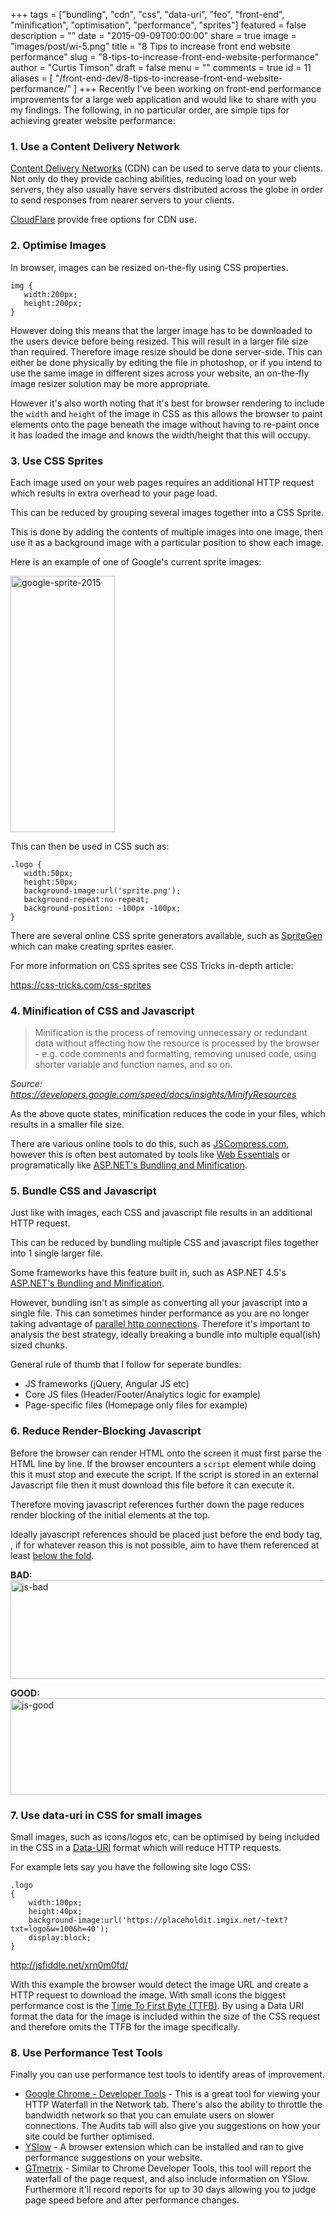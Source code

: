 +++
tags = ["bundling", "cdn", "css", "data-uri", "feo", "front-end", "minification", "optimisation", "performance", "sprites"]
featured = false
description = ""
date = "2015-09-09T00:00:00"
share = true
image = "images/post/wi-5.png"
title = "8 Tips to increase front end website performance"
slug = "8-tips-to-increase-front-end-website-performance"
author = "Curtis Timson"
draft = false
menu = ""
comments = true
id = 11
aliases = [
    "/front-end-dev/8-tips-to-increase-front-end-website-performance/"
]
+++
Recently I've been working on front-end performance improvements for a large web application and would like to share with you my findings. The following, in no particular order, are simple tips for achieving greater website performance:

<h3>1. Use a Content Delivery Network</h3>

<a href="http://en.wikipedia.org/wiki/Content_delivery_network" target="_blank">Content Delivery Networks</a> (CDN) can be used to serve data to your clients. Not only do they provide caching abilities, reducing load on your web servers, they also usually have servers distributed across the globe in order to send responses from nearer servers to your clients.

<a href="https://www.cloudflare.com/" target="_blank">CloudFlare</a> provide free options for CDN use.

<h3>2. Optimise Images</h3>

In browser, images can be resized on-the-fly using CSS properties.

    img {
       width:200px;
       height:200px;
    }

However doing this means that the larger image has to be downloaded to the users device before being resized. This will result in a larger file size than required. Therefore image resize should be done server-side. This can either be done physically by editing the file in photoshop, or if you intend to use the same image in different sizes across your website, an on-the-fly image resizer solution may be more appropriate.

However it's also worth noting that it's best for browser rendering to include the `width` and `height` of the image in CSS as this allows the browser to paint elements onto the page beneath the image without having to re-paint once it has loaded the image and knows the width/height that this will occupy.

<h3>3. Use CSS Sprites</h3>

Each image used on your web pages requires an additional HTTP request which results in extra overhead to your page load.

This can be reduced by grouping several images together into a CSS Sprite.

This is done by adding the contents of multiple images into one image, then use it as a background image with a particular position to show each image.

Here is an example of one of Google's current sprite images:

<img src="../../../images/post/google-sprite-2015.png" alt="google-sprite-2015" width="167" height="410" class="alignnone size-full wp-image-287" />

This can then be used in CSS such as:

    .logo {
       width:50px;
       height:50px;
       background-image:url('sprite.png');
       background-repeat:no-repeat;
       background-position: -100px -100px;
    }

There are several online CSS sprite generators available, such as <a href="http://css.spritegen.com/" target="_blank">SpriteGen</a> which can make creating sprites easier.

For more information on CSS sprites see CSS Tricks in-depth article:

<a href="https://css-tricks.com/css-sprites/">https://css-tricks.com/css-sprites</a>

<h3>4. Minification of CSS and Javascript</h3>

<blockquote>Minification is the process of removing unnecessary or redundant data without affecting how the resource is processed by the browser - e.g. code comments and formatting, removing unused code, using shorter variable and function names, and so on.</blockquote>
<em>Source: <a href="https://developers.google.com/speed/docs/insights/MinifyResources">https://developers.google.com/speed/docs/insights/MinifyResources</a></em>

As the above quote states, minification reduces the code in your files, which results in a smaller file size.

There are various online tools to do this, such as <a href="http://jscompress.com/" target="_blank">JSCompress.com</a>, however this is often best automated by tools like <a href="http://vswebessentials.com/" target="_blank">Web Essentials</a> or programatically like <a href="http://www.asp.net/mvc/overview/performance/bundling-and-minification" target="_blank">ASP.NET's Bundling and Minification</a>.

<h3>5. Bundle CSS and Javascript</h3>

Just like with images, each CSS and javascript file results in an additional HTTP request.

This can be reduced by bundling multiple CSS and javascript files together into 1 single larger file.

Some frameworks have this feature built in, such as ASP.NET 4.5's <a href="http://www.asp.net/mvc/overview/performance/bundling-and-minification" target="_blank">ASP.NET's Bundling and Minification</a>.

However, bundling isn't as simple as converting all your javascript into a single file. This can sometimes hinder performance as you are no longer taking advantage of <a href="http://stackoverflow.com/questions/985431/max-parallel-http-connections-in-a-browser">parallel http connections</a>. Therefore it's important to analysis the best strategy, ideally breaking a bundle into multiple equal(ish) sized chunks.

General rule of thumb that I follow for seperate bundles:

<ul>
<li>JS frameworks (jQuery, Angular JS etc)</li>
<li>Core JS files (Header/Footer/Analytics logic for example)</li>
<li>Page-specific files (Homepage only files for example)</li>
</ul>


<h3>6. Reduce Render-Blocking Javascript</h3>

Before the browser can render HTML onto the screen it must first parse the HTML line by line. If the browser encounters a <code>script</code> element while doing this it must stop and execute the script. If the script is stored in an external Javascript file then it must download this file before it can execute it.

Therefore moving javascript references further down the page reduces render blocking of the initial elements at the top.

Ideally javascript references should be placed just before the end body tag, <code></body></code>, if for whatever reason this is not possible, aim to have them referenced at least <a href="http://en.wikipedia.org/wiki/Above_the_fold#Below_the_fold" target="_blank">below the fold</a>.

<strong>BAD:</strong>
<img src="../../../images/post/js-bad.jpg" alt="js-bad" width="518" height="158" class="alignnone size-full wp-image-224" />

<strong>GOOD:</strong>
<img src="../../../images/post/js-good.jpg" alt="js-good" width="518" height="154" class="alignnone size-full wp-image-223" />


<h3>7. Use data-uri in CSS for small images</h3>

Small images, such as icons/logos etc, can be optimised by being included in the CSS in a <a href="https://en.wikipedia.org/wiki/Data_URI_scheme">Data-URI</a> format which will reduce HTTP requests.

For example lets say you have the following site logo CSS:

    .logo
    {
        width:100px;
        height:40px;
        background-image:url('https://placeholdit.imgix.net/~text?txt=logo&w=100&h=40');
        display:block;
    }

<a target="_blank" href="http://jsfiddle.net/xrn0m0fd/">http://jsfiddle.net/xrn0m0fd/</a>

With this example the browser would detect the image URL and create a HTTP request to download the image. With small icons the biggest performance cost is the <a href="https://en.wikipedia.org/wiki/Time_To_First_Byte">Time To First Byte (TTFB)</a>. By using a Data URI format the data for the image is included within the size of the CSS request and therefore omits the TTFB for the image specifically.


<h3>8. Use Performance Test Tools</h3>

Finally you can use performance test tools to identify areas of improvement.

<ul>
<li><a href="https://developer.chrome.com/devtools" target="_blank">Google Chrome - Developer Tools</a> - This is a great tool for viewing your HTTP Waterfall in the Network tab. There's also the ability to throttle the bandwidth network so that you can emulate users on slower connections. The Audits tab will also give you suggestions on how your site could be further optimised.</li>
<li><a href="http://yslow.org/" target="_blank">YSlow</a> - A browser extension which can be installed and ran to give performance suggestions on your website.</li>
<li><a href="http://gtmetrix.com/" target="_blank">GTmetrix</a> - Similar to Chrome Developer Tools, this tool will report the waterfall of the page request, and also include information on YSlow. Furthermore it'll record reports for up to 30 days allowing you to judge page speed before and after performance changes.
</ul>
